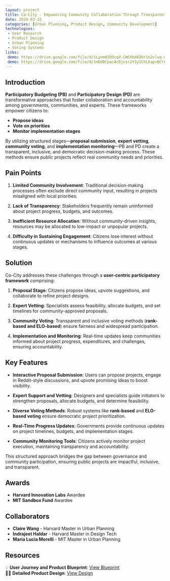 ```yaml
---
layout: project
title: Co-City - Empowering Community Collaboration Through Transparent Participatory Budgeting and Design 
date: 2024-03-15
categories: [Urban Planning, Product Design, Community Development]
technologies:
 - User Research
 - Product Design
 - Urban Planning
 - Voting Systems
links:
 demo: https://drive.google.com/file/d/1Lynm0ZOOcqV-CWCHhd8ZHr1n2vluq-ma/view?usp=sharing
 demo: https://drive.google.com/file/d/1mDdBCpacAcDjvsr2Y3y1ChLEapcBCtCA/view?usp=sharing
---
```


## Introduction

**Participatory Budgeting (PB)** and **Participatory Design (PD)** are transformative approaches that foster collaboration and accountability among governments, communities, and experts. These frameworks empower citizens to:
- **Propose ideas**
- **Vote on priorities**
- **Monitor implementation stages**

By utilizing structured stages—**proposal submission**, **expert vetting**, **community voting**, and **implementation monitoring**—PB and PD create a transparent, inclusive, and democratic decision-making process. These methods ensure public projects reflect real community needs and priorities.

## Pain Points

1. **Limited Community Involvement**:
  Traditional decision-making processes often exclude direct community input, resulting in projects misaligned with local priorities.

2. **Lack of Transparency**:
  Stakeholders frequently remain uninformed about project progress, budgets, and outcomes.

3. **Inefficient Resource Allocation**:
  Without community-driven insights, resources may be allocated to low-impact or unpopular projects.

4. **Difficulty in Sustaining Engagement**:
  Citizens lose interest without continuous updates or mechanisms to influence outcomes at various stages.

## Solution

Co-City addresses these challenges through a **user-centric participatory framework** comprising:

1. **Proposal Stage**:
  Citizens propose ideas, upvote suggestions, and collaborate to refine project designs.

2. **Expert Vetting**:
  Specialists assess feasibility, allocate budgets, and set timelines for community-approved proposals.

3. **Community Voting**:
  Transparent and inclusive voting methods (**rank-based and ELO-based**) ensure fairness and widespread participation.

4. **Implementation and Monitoring**:
  Real-time updates keep communities informed about project progress, expenditures, and challenges, ensuring accountability.

## Key Features

- **Interactive Proposal Submission**:
 Users can propose projects, engage in Reddit-style discussions, and upvote promising ideas to boost visibility.

- **Expert Support and Vetting**:
 Designers and specialists guide initiators to strengthen proposals, allocate budgets, and determine feasibility.

- **Diverse Voting Methods**:
 Robust systems like **rank-based** and **ELO-based voting** ensure democratic project prioritization.

- **Real-Time Progress Updates**:
 Governments provide continuous updates on project timelines, budgets, and implementation stages.

- **Community Monitoring Tools**:
 Citizens actively monitor project execution, maintaining transparency and accountability.

This structured approach bridges the gap between governance and community participation, ensuring public projects are impactful, inclusive, and transparent.

## Awards

- **Harvard Innovation Labs** Awardee
- **MIT Sandbox Fund** Awardee

## Collaborators

- **Claire Wang** - Harvard Master in Urban Planning
- **Indrajeet Haldar** - Harvard Master in Design Tech
- **Maria Lucia Morelli** - MIT Master in Urban Planning

## Resources

💡 **User Journey and Product Blueprint**: [View Blueprint](https://drive.google.com/file/d/1mDdBCpacAcDjvsr2Y3y1ChLEapcBCtCA/view?usp=sharing)  
🧑‍🎨 **Detailed Product Design**: [View Design](https://drive.google.com/file/d/1Lynm0ZOOcqV-CWCHhd8ZHr1n2vluq-ma/view?usp=sharing)  